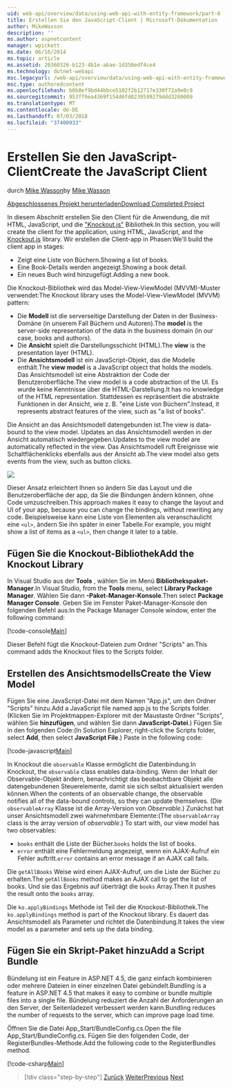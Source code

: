 ```yaml
---
uid: web-api/overview/data/using-web-api-with-entity-framework/part-6
title: Erstellen Sie den JavaScript-Client | Microsoft-Dokumentation
author: MikeWasson
description: ''
ms.author: aspnetcontent
manager: wpickett
ms.date: 06/16/2014
ms.topic: article
ms.assetid: 20360326-b123-4b1e-abae-1d350edf4ce4
ms.technology: dotnet-webapi
msc.legacyurl: /web-api/overview/data/using-web-api-with-entity-framework/part-6
msc.type: authoredcontent
ms.openlocfilehash: b0b8ef9bd44bbce5102f2b12717e330f72a9e0c9
ms.sourcegitcommit: 953ff9ea4369f154d6fd0239599279ddd3280009
ms.translationtype: MT
ms.contentlocale: de-DE
ms.lasthandoff: 07/03/2018
ms.locfileid: "37400933"
---
```

<a name="create-the-javascript-client"></a><span data-ttu-id="e91f7-102">Erstellen Sie den JavaScript-Client</span><span class="sxs-lookup"><span data-stu-id="e91f7-102">Create the JavaScript Client</span></span>
====================
<span data-ttu-id="e91f7-103">durch [Mike Wasson](https://github.com/MikeWasson)</span><span class="sxs-lookup"><span data-stu-id="e91f7-103">by [Mike Wasson](https://github.com/MikeWasson)</span></span>

[<span data-ttu-id="e91f7-104">Abgeschlossenes Projekt herunterladen</span><span class="sxs-lookup"><span data-stu-id="e91f7-104">Download Completed Project</span></span>](https://github.com/MikeWasson/BookService)

<span data-ttu-id="e91f7-105">In diesem Abschnitt erstellen Sie den Client für die Anwendung, die mit HTML, JavaScript, und die ["Knockout.js"](http://knockoutjs.com/) Bibliothek.</span><span class="sxs-lookup"><span data-stu-id="e91f7-105">In this section, you will create the client for the application, using HTML, JavaScript, and the [Knockout.js](http://knockoutjs.com/) library.</span></span> <span data-ttu-id="e91f7-106">Wir erstellen die Client-app in Phasen:</span><span class="sxs-lookup"><span data-stu-id="e91f7-106">We'll build the client app in stages:</span></span>

- <span data-ttu-id="e91f7-107">Zeigt eine Liste von Büchern.</span><span class="sxs-lookup"><span data-stu-id="e91f7-107">Showing a list of books.</span></span>
- <span data-ttu-id="e91f7-108">Eine Book-Details werden angezeigt.</span><span class="sxs-lookup"><span data-stu-id="e91f7-108">Showing a book detail.</span></span>
- <span data-ttu-id="e91f7-109">Ein neues Buch wird hinzugefügt.</span><span class="sxs-lookup"><span data-stu-id="e91f7-109">Adding a new book.</span></span>

<span data-ttu-id="e91f7-110">Die Knockout-Bibliothek wird das Model-View-ViewModel (MVVM)-Muster verwendet:</span><span class="sxs-lookup"><span data-stu-id="e91f7-110">The Knockout library uses the Model-View-ViewModel (MVVM) pattern:</span></span>

- <span data-ttu-id="e91f7-111">Die **Modell** ist die serverseitige Darstellung der Daten in der Business-Domäne (in unserem Fall Büchern und Autoren).</span><span class="sxs-lookup"><span data-stu-id="e91f7-111">The **model** is the server-side representation of the data in the business domain (in our case, books and authors).</span></span>
- <span data-ttu-id="e91f7-112">Die **Ansicht** spielt die Darstellungsschicht (HTML).</span><span class="sxs-lookup"><span data-stu-id="e91f7-112">The **view** is the presentation layer (HTML).</span></span>
- <span data-ttu-id="e91f7-113">Die **Ansichtsmodell** ist ein JavaScript-Objekt, das die Modelle enthält.</span><span class="sxs-lookup"><span data-stu-id="e91f7-113">The **view model** is a JavaScript object that holds the models.</span></span> <span data-ttu-id="e91f7-114">Das Ansichtsmodell ist eine Abstraktion der Code der Benutzeroberfläche.</span><span class="sxs-lookup"><span data-stu-id="e91f7-114">The view model is a code abstraction of the UI.</span></span> <span data-ttu-id="e91f7-115">Es wurde keine Kenntnisse über die HTML-Darstellung.</span><span class="sxs-lookup"><span data-stu-id="e91f7-115">It has no knowledge of the HTML representation.</span></span> <span data-ttu-id="e91f7-116">Stattdessen es repräsentiert die abstrakte Funktionen in der Ansicht, wie z. B. &quot;eine Liste von Büchern&quot;.</span><span class="sxs-lookup"><span data-stu-id="e91f7-116">Instead, it represents abstract features of the view, such as &quot;a list of books&quot;.</span></span>

<span data-ttu-id="e91f7-117">Die Ansicht an das Ansichtsmodell datengebunden ist.</span><span class="sxs-lookup"><span data-stu-id="e91f7-117">The view is data-bound to the view model.</span></span> <span data-ttu-id="e91f7-118">Updates an das Ansichtsmodell werden in der Ansicht automatisch wiedergegeben.</span><span class="sxs-lookup"><span data-stu-id="e91f7-118">Updates to the view model are automatically reflected in the view.</span></span> <span data-ttu-id="e91f7-119">Das Ansichtsmodell ruft Ereignisse wie Schaltflächenklicks ebenfalls aus der Ansicht ab.</span><span class="sxs-lookup"><span data-stu-id="e91f7-119">The view model also gets events from the view, such as button clicks.</span></span>

![](part-6/_static/image1.png)

<span data-ttu-id="e91f7-120">Dieser Ansatz erleichtert Ihnen so ändern Sie das Layout und die Benutzeroberfläche der app, da Sie die Bindungen ändern können, ohne Code umzuschreiben.</span><span class="sxs-lookup"><span data-stu-id="e91f7-120">This approach makes it easy to change the layout and UI of your app, because you can change the bindings, without rewriting any code.</span></span> <span data-ttu-id="e91f7-121">Beispielsweise kann eine Liste von Elementen als veranschaulicht eine `<ul>`, ändern Sie ihn später in einer Tabelle.</span><span class="sxs-lookup"><span data-stu-id="e91f7-121">For example, you might show a list of items as a `<ul>`, then change it later to a table.</span></span>

## <a name="add-the-knockout-library"></a><span data-ttu-id="e91f7-122">Fügen Sie die Knockout-Bibliothek</span><span class="sxs-lookup"><span data-stu-id="e91f7-122">Add the Knockout Library</span></span>

<span data-ttu-id="e91f7-123">In Visual Studio aus der **Tools** , wählen Sie im Menü **Bibliothekspaket-Manager**.</span><span class="sxs-lookup"><span data-stu-id="e91f7-123">In Visual Studio, from the **Tools** menu, select **Library Package Manager**.</span></span> <span data-ttu-id="e91f7-124">Wählen Sie dann **-Paket-Manager-Konsole**.</span><span class="sxs-lookup"><span data-stu-id="e91f7-124">Then select **Package Manager Console**.</span></span> <span data-ttu-id="e91f7-125">Geben Sie im Fenster Paket-Manager-Konsole den folgenden Befehl aus:</span><span class="sxs-lookup"><span data-stu-id="e91f7-125">In the Package Manager Console window, enter the following command:</span></span>

[!code-console[Main](part-6/samples/sample1.cmd)]

<span data-ttu-id="e91f7-126">Dieser Befehl fügt die Knockout-Dateien zum Ordner "Scripts" an.</span><span class="sxs-lookup"><span data-stu-id="e91f7-126">This command adds the Knockout files to the Scripts folder.</span></span>

## <a name="create-the-view-model"></a><span data-ttu-id="e91f7-127">Erstellen des Ansichtsmodells</span><span class="sxs-lookup"><span data-stu-id="e91f7-127">Create the View Model</span></span>

<span data-ttu-id="e91f7-128">Fügen Sie eine JavaScript-Datei mit dem Namen "App.js", um den Ordner "Scripts" hinzu.</span><span class="sxs-lookup"><span data-stu-id="e91f7-128">Add a JavaScript file named app.js to the Scripts folder.</span></span> <span data-ttu-id="e91f7-129">(Klicken Sie im Projektmappen-Explorer mit der Maustaste Ordner "Scripts", wählen Sie **hinzufügen**, und wählen Sie dann **JavaScript-Datei**.) Fügen Sie in den folgenden Code:</span><span class="sxs-lookup"><span data-stu-id="e91f7-129">(In Solution Explorer, right-click the Scripts folder, select **Add**, then select **JavaScript File**.) Paste in the following code:</span></span>

[!code-javascript[Main](part-6/samples/sample2.js)]

<span data-ttu-id="e91f7-130">In Knockout die `observable` Klasse ermöglicht die Datenbindung.</span><span class="sxs-lookup"><span data-stu-id="e91f7-130">In Knockout, the `observable` class enables data-binding.</span></span> <span data-ttu-id="e91f7-131">Wenn der Inhalt der Observable-Objekt ändern, benachrichtigt das beobachtbare Objekt alle datengebundenen Steuerelemente, damit sie sich selbst aktualisiert werden können.</span><span class="sxs-lookup"><span data-stu-id="e91f7-131">When the contents of an observable change, the observable notifies all of the data-bound controls, so they can update themselves.</span></span> <span data-ttu-id="e91f7-132">(Die `observableArray` Klasse ist die Array-Version von *Observable*.) Zunächst hat unser Ansichtsmodell zwei wahrnehmbare Elemente:</span><span class="sxs-lookup"><span data-stu-id="e91f7-132">(The `observableArray` class is the array version of *observable*.) To start with, our view model has two observables:</span></span>

- <span data-ttu-id="e91f7-133">`books` enthält die Liste der Bücher.</span><span class="sxs-lookup"><span data-stu-id="e91f7-133">`books` holds the list of books.</span></span>
- <span data-ttu-id="e91f7-134">`error` enthält eine Fehlermeldung angezeigt, wenn ein AJAX-Aufruf ein Fehler auftritt.</span><span class="sxs-lookup"><span data-stu-id="e91f7-134">`error` contains an error message if an AJAX call fails.</span></span>

<span data-ttu-id="e91f7-135">Die `getAllBooks` Weise wird einen AJAX-Aufruf, um die Liste der Bücher zu erhalten.</span><span class="sxs-lookup"><span data-stu-id="e91f7-135">The `getAllBooks` method makes an AJAX call to get the list of books.</span></span> <span data-ttu-id="e91f7-136">Und sie das Ergebnis auf überträgt die `books` Array.</span><span class="sxs-lookup"><span data-stu-id="e91f7-136">Then it pushes the result onto the `books` array.</span></span>

<span data-ttu-id="e91f7-137">Die `ko.applyBindings` Methode ist Teil der die Knockout-Bibliothek.</span><span class="sxs-lookup"><span data-stu-id="e91f7-137">The `ko.applyBindings` method is part of the Knockout library.</span></span> <span data-ttu-id="e91f7-138">Es dauert das Ansichtsmodell als Parameter und richtet die Datenbindung.</span><span class="sxs-lookup"><span data-stu-id="e91f7-138">It takes the view model as a parameter and sets up the data binding.</span></span>

## <a name="add-a-script-bundle"></a><span data-ttu-id="e91f7-139">Fügen Sie ein Skript-Paket hinzu</span><span class="sxs-lookup"><span data-stu-id="e91f7-139">Add a Script Bundle</span></span>

<span data-ttu-id="e91f7-140">Bündelung ist ein Feature in ASP.NET 4.5, die ganz einfach kombinieren oder mehrere Dateien in einer einzelnen Datei gebündelt.</span><span class="sxs-lookup"><span data-stu-id="e91f7-140">Bundling is a feature in ASP.NET 4.5 that makes it easy to combine or bundle multiple files into a single file.</span></span> <span data-ttu-id="e91f7-141">Bündelung reduziert die Anzahl der Anforderungen an den Server, der Seitenladezeit verbessert werden kann.</span><span class="sxs-lookup"><span data-stu-id="e91f7-141">Bundling reduces the number of requests to the server, which can improve page load time.</span></span>

<span data-ttu-id="e91f7-142">Öffnen Sie die Datei App\_Start/BundleConfig.cs.</span><span class="sxs-lookup"><span data-stu-id="e91f7-142">Open the file App\_Start/BundleConfig.cs.</span></span> <span data-ttu-id="e91f7-143">Fügen Sie den folgenden Code, der RegisterBundles-Methode.</span><span class="sxs-lookup"><span data-stu-id="e91f7-143">Add the following code to the RegisterBundles method.</span></span>

[!code-csharp[Main](part-6/samples/sample3.cs)]

> [!div class="step-by-step"]
> <span data-ttu-id="e91f7-144">[Zurück](part-5.md)
> [Weiter](part-7.md)</span><span class="sxs-lookup"><span data-stu-id="e91f7-144">[Previous](part-5.md)
[Next](part-7.md)</span></span>
